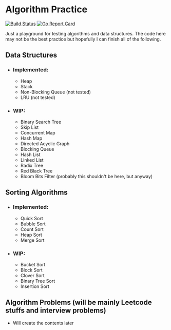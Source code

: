 # Algorithm Practice
[![Build Status](https://dev.azure.com/yanpeili/yanpeili/_apis/build/status/azraeljack.algorithm-practice?branchName=master)](https://dev.azure.com/yanpeili/yanpeili/_build/latest?definitionId=1?branchName=master)
[![Go Report Card](https://goreportcard.com/badge/github.com/azraeljack/algorithm-practice)](https://goreportcard.com/report/github.com/azraeljack/algorithm-practice)

Just a playground for testing algorithms and data structures. The code here may not be the best practice but hopefully I can finish all of the following.

## Data Structures

- ### Implemented:
    
    - Heap
    - Stack
    - Non-Blocking Queue (not tested)
    - LRU (not tested)

- ### WIP:

    - Binary Search Tree
    - Skip List
    - Concurrent Map
    - Hash Map
    - Directed Acyclic Graph
    - Blocking Queue
    - Hash List
    - Linked List
    - Radix Tree
    - Red Black Tree
    - Bloom Bits Filter (probably this shouldn't be here, but anyway)

## Sorting Algorithms

- ### Implemented:
    
    - Quick Sort
    - Bubble Sort
    - Count Sort
    - Heap Sort
    - Merge Sort
    
- ### WIP:
    
    - Bucket Sort
    - Block Sort
    - Clover Sort
    - Binary Tree Sort
    - Insertion Sort

## Algorithm Problems (will be mainly Leetcode stuffs and interview problems)

- Will create the contents later
